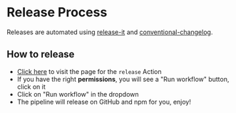 # Release Process

Releases are automated using
[release-it](https://github.com/release-it/release-it/) and
[conventional-changelog](https://github.com/release-it/conventional-changelog).

## How to release

- [Click here](https://github.com/qonto/ember-lottie/actions/workflows/release.yml) to visit the page for the `release` Action
- If you have the right **permissions**, you will see a "Run workflow" button, click on it
- Click on "Run workflow" in the dropdown
- The pipeline will release on GitHub and npm for you, enjoy!
